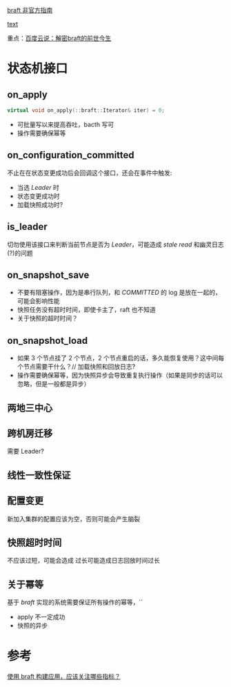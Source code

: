 
[braft 非官方指南](https://zhuanlan.zhihu.com/p/454942497)

[text](https://zhuanlan.zhihu.com/p/454942497)

重点：[百度云说：解密braft的前世今生](https://zhuanlan.zhihu.com/p/38269185?utm_campaign=shareopn&utm_medium=social&utm_psn=1767850511339143169&utm_source=wechat_session)

状态机接口
===

on_apply
---

```cpp
virtual void on_apply(::braft::Iterator& iter) = 0;
```

* 可批量写以来提高吞吐，bacth 写可
* 操作需要确保幂等

on_configuration_committed
---

不止在在状态变更成功后会回调这个接口，还会在事件中触发:

* 当选 *Leader* 时
* 状态变更成功时
* 加载快照成功时?


is_leader
---

切勿使用该接口来判断当前节点是否为 *Leader*，可能造成 *stale read* 和幽灵日志(?)的问题


on_snapshot_save
---

* 不要有阻塞操作，因为是串行队列，和 *COMMITTED* 的 log 是放在一起的，可能会影响性能
* 快照任务没有超时时间，即使卡主了，raft 也不知道
* 关于快照的超时时间？

on_snapshot_load
---

* 如果 3 个节点挂了 2 个节点，2 个节点重启的话，多久能恢复使用？这中间每个节点需要干什么？// 加载快照和回放日志?
* 操作需要确保幂等，因为快照异步会导致重复执行操作（如果是同步的话可以忽略，但是一般都是异步）


两地三中心
---

跨机房迁移
---
需要 Leader?

线性一致性保证
---

配置变更
---

新加入集群的配置应该为空，否则可能会产生脑裂

快照超时时间
---

不应该过短，可能会造成
过长可能造成日志回放时间过长

关于幂等
---

基于 *braft* 实现的系统需要保证所有操作的幂等，``

* apply 不一定成功
* 快照的异步

参考
===

[使用 braft 构建应用，应该关注哪些指标？](https://steinslab.io/archives/2605)
